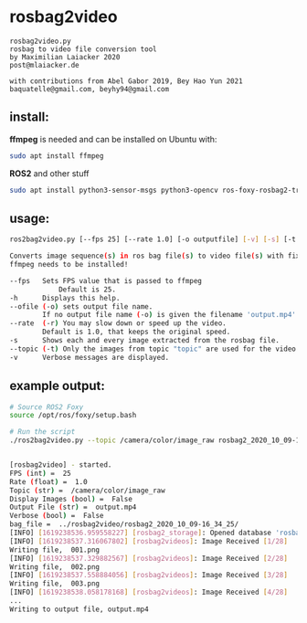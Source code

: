 # rosbag2video

    rosbag2video.py
    rosbag to video file conversion tool
    by Maximilian Laiacker 2020
    post@mlaiacker.de

    with contributions from Abel Gabor 2019, Bey Hao Yun 2021
    baquatelle@gmail.com, beyhy94@gmail.com

## install:

**ffmpeg** is needed and can be installed on Ubuntu with:

```bash
sudo apt install ffmpeg
```

**ROS2** and other stuff

```bash
sudo apt install python3-sensor-msgs python3-opencv ros-foxy-rosbag2-transport
```


## usage:
``` bash
ros2bag2video.py [--fps 25] [--rate 1.0] [-o outputfile] [-v] [-s] [-t topic] bagfile1

Converts image sequence(s) in ros bag file(s) to video file(s) with fixed frame rate using ffmpeg
ffmpeg needs to be installed!

--fps   Sets FPS value that is passed to ffmpeg
            Default is 25.
-h      Displays this help.
--ofile (-o) sets output file name.
        If no output file name (-o) is given the filename 'output.mp4' is used.
--rate  (-r) You may slow down or speed up the video.
        Default is 1.0, that keeps the original speed.
-s      Shows each and every image extracted from the rosbag file.
--topic (-t) Only the images from topic "topic" are used for the video output.
-v      Verbose messages are displayed.
```
## example output:
```bash
# Source ROS2 Foxy
source /opt/ros/foxy/setup.bash

# Run the script
./ros2bag2video.py --topic /camera/color/image_raw rosbag2_2020_10_09-16_34_25/


[rosbag2video] - started.
FPS (int) =  25
Rate (float) =  1.0
Topic (str) =  /camera/color/image_raw
Display Images (bool) =  False
Output File (str) =  output.mp4
Verbose (bool) =  False
bag_file =  ../rosbag2video/rosbag2_2020_10_09-16_34_25/
[INFO] [1619238536.959558227] [rosbag2_storage]: Opened database 'rosbag2_2020_10_09-16_34_25/rosbag2_2020_10_09-16_34_25_0.db3' for READ_ONLY.
[INFO] [1619238537.316067802] [rosbag2videos]: Image Received [1/28]
Writing file,  001.png
[INFO] [1619238537.329882567] [rosbag2videos]: Image Received [2/28]
Writing file,  002.png
[INFO] [1619238537.558884056] [rosbag2videos]: Image Received [3/28]
Writing file,  003.png
[INFO] [1619238538.058178168] [rosbag2videos]: Image Received [4/28]
...
Writing to output file, output.mp4

```
